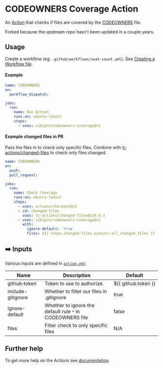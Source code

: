 # CODEOWNERS Coverage Action

An [Action](https://docs.github.com/en/actions) that checks if files are covered by the [CODEOWNERS](https://docs.github.com/en/repositories/managing-your-repositorys-settings-and-features/customizing-your-repository/about-code-owners) file.

Forked because the upstream repo hasn't been updated in a couple years.

## Usage
Create a workflow (eg: `.github/workflows/seat-count.yml`). See [Creating a Workflow file](https://help.github.com/en/articles/configuring-a-workflow#creating-a-workflow-file).

<!-- 
### PAT(Personal Access Token)

You will need to [create a PAT(Personal Access Token)](https://github.com/settings/tokens/new?scopes=admin:org) that has `admin:org` access.

Add this PAT as a secret so we can use it as input `github-token`, see [Creating encrypted secrets for a repository](https://docs.github.com/en/enterprise-cloud@latest/actions/security-guides/encrypted-secrets#creating-encrypted-secrets-for-a-repository). 
### Organizations

If your organization has SAML enabled you must authorize the PAT, see [Authorizing a personal access token for use with SAML single sign-on](https://docs.github.com/en/enterprise-cloud@latest/authentication/authenticating-with-saml-single-sign-on/authorizing-a-personal-access-token-for-use-with-saml-single-sign-on).
-->

#### Example
```yml
name: CODEOWNERS
on:
  workflow_dispatch:

jobs:
  run:
    name: Run Action
    runs-on: ubuntu-latest
    steps:
      - uses: sibipro/codeowners-coverage@v1
```

#### Example changed files in PR
Pass the files in to check only specific files. Combine with [tj-actions/changed-files](https://github.com/tj-actions/changed-files) to check only files changed.
```yml
name: CODEOWNERS
on:
  push:
  pull_request:

jobs:
  run:
    name: Check Coverage
    runs-on: ubuntu-latest
    steps:
      - uses: actions/checkout@v3
      - id: changed-files
        uses: tj-actions/changed-files@v29.0.3
      - uses: sibipro/codeowners-coverage@v1
        with:
          ignore-default: 'true'
          files: ${{ steps.changed-files.outputs.all_changed_files }}
```

## ➡️ Inputs
Various inputs are defined in [`action.yml`](action.yml):

| Name | Description | Default |
| --- | - | - |
| github&#x2011;token | Token to use to authorize. | ${{&nbsp;github.token&nbsp;}} |
| include-gitignore | Whether to filter our files in .gitignore | true |
| ignore-default | Whether to ignore the default rule `*` in CODEOWNERS file | false |
| files          | Filter check to only specific files | N/A
<!-- 
## ⬅️ Outputs
| Name | Description |
| --- | - |
| output | The output. |
-->

## Further help
To get more help on the Actions see [documentation](https://docs.github.com/en/actions).
